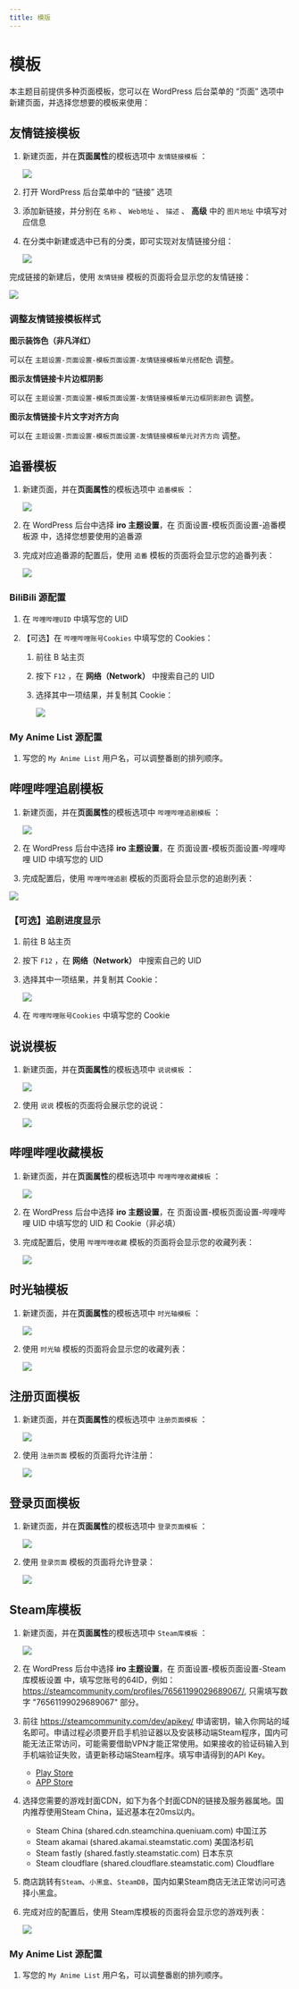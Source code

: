 ```yaml
---
title: 模版
---
```


# 模板 <Badge type="tip" text="v2.6.0" />

本主题目前提供多种页面模板，您可以在 WordPress 后台菜单的 “页面” 选项中新建页面，并选择您想要的模板来使用：

## 友情链接模板

1. 新建页面，并在**页面属性**的模板选项中 `友情链接模板` ：

   ![](/user-images.githubusercontent.com/28827378/233814324-3948c2cf-fe0e-4d29-81c9-4f647d2a41b3.png)

2. 打开 WordPress 后台菜单中的 “链接” 选项

3. 添加新链接，并分别在 `名称` 、 `Web地址` 、 `描述` 、 **高级** 中的 `图片地址` 中填写对应信息

4. 在分类中新建或选中已有的分类，即可实现对友情链接分组：

   ![](/user-images.githubusercontent.com/28827378/233814325-2ec42db4-a5c0-4f04-8958-0d1f3eae89d7.png)

完成链接的新建后，使用 `友情链接` 模板的页面将会显示您的友情链接：

![](https://s.nmxc.ltd/fuukei_docs/sakurairo/setting/tp-friendlinks.png)

### 调整友情链接模板样式

**图示装饰色（非凡洋红）**

可以在 `主题设置-页面设置-模板页面设置-友情链接模板单元搭配色` 调整。

**图示友情链接卡片边框阴影**

可以在 `主题设置-页面设置-模板页面设置-友情链接模板单元边框阴影颜色` 调整。

**图示友情链接卡片文字对齐方向**

可以在 `主题设置-页面设置-模板页面设置-友情链接模板单元对齐方向` 调整。

## 追番模板

1. 新建页面，并在**页面属性**的模板选项中 `追番模板` ：

   ![](/user-images.githubusercontent.com/28827378/233814320-41f45be6-9a02-4d8a-9993-5932112efd7c.png)

2. 在 WordPress 后台中选择 **iro 主题设置**，在 页面设置-模板页面设置-追番模板源 中，选择您想要使用的追番源

3. 完成对应追番源的配置后，使用 `追番` 模板的页面将会显示您的追番列表：

   ![](https://s.nmxc.ltd/fuukei_docs/sakurairo/setting/tp-animelist.png)

### BiliBili 源配置

1.  在 `哔哩哔哩UID` 中填写您的 UID

2.  【可选】在 `哔哩哔哩账号Cookies` 中填写您的 Cookies：

    1.  前往 B 站主页

    2.  按下 `F12` ，在 **网络（Network）** 中搜索自己的 UID

    3.  选择其中一项结果，并复制其 Cookie：

        ![](/user-images.githubusercontent.com/28827378/233814317-f1f6a66a-d4d3-43cb-8b1a-d50c8ecf1d31.png)

### My Anime List 源配置

1. 写您的 `My Anime List` 用户名，可以调整番剧的排列顺序。

## 哔哩哔哩追剧模板

1. 新建页面，并在**页面属性**的模板选项中 `哔哩哔哩追剧模板` ：

   ![](/user-images.githubusercontent.com/28827378/233814330-44402ea8-46b1-4f2c-94ed-dfcf6aaa3053.png)

2. 在 WordPress 后台中选择 **iro 主题设置**，在 页面设置-模板页面设置-哔哩哔哩 UID 中填写您的 UID

3. 完成配置后，使用 `哔哩哔哩追剧` 模板的页面将会显示您的追剧列表：

![](https://s.nmxc.ltd/fuukei_docs/sakurairo/setting/tp-movielist.png)

### 【可选】追剧进度显示

1.  前往 B 站主页

2.  按下 `F12` ，在 **网络（Network）** 中搜索自己的 UID

3.  选择其中一项结果，并复制其 Cookie：

    ![](/user-images.githubusercontent.com/28827378/233814317-f1f6a66a-d4d3-43cb-8b1a-d50c8ecf1d31.png)

4.  在 `哔哩哔哩账号Cookies` 中填写您的 Cookie

## 说说模板

1. 新建页面，并在**页面属性**的模板选项中 `说说模板` ：

   ![](/user-images.githubusercontent.com/28827378/233814344-957030a0-f795-4f09-b656-b47e1b04d340.png)

2. 使用 `说说` 模板的页面将会展示您的说说：

   ![](https://s.nmxc.ltd/fuukei_docs/sakurairo/setting/tp-shuoshuo.png)

## 哔哩哔哩收藏模板

1. 新建页面，并在**页面属性**的模板选项中 `哔哩哔哩收藏模板` ：

   ![](/user-images.githubusercontent.com/28827378/233814323-e78d6ff1-513a-413c-8452-897b230e2a16.png)

2. 在 WordPress 后台中选择 **iro 主题设置**，在 页面设置-模板页面设置-哔哩哔哩 UID 中填写您的 UID 和 Cookie（非必填）

3. 完成配置后，使用 `哔哩哔哩收藏` 模板的页面将会显示您的收藏列表：

   ![](/user-images.githubusercontent.com/28827378/233814321-e906f6b5-f5dc-4e1e-b1bd-760a2871bec6.png)

## 时光轴模板

1. 新建页面，并在**页面属性**的模板选项中 `时光轴模板` ：

   ![](/user-images.githubusercontent.com/28827378/233814351-e588bf51-0407-473d-b223-dc65616b309e.png)

2. 使用 `时光轴` 模板的页面将会显示您的收藏列表：

   ![](/user-images.githubusercontent.com/28827378/233814349-d7509feb-8a05-4d2f-9ff8-2176a7edf5b1.png)

## 注册页面模板

1. 新建页面，并在**页面属性**的模板选项中 `注册页面模板` ：

   ![](/user-images.githubusercontent.com/28827378/233814348-18e47efd-df48-4e7f-90f6-87e67cbbe734.png)

2. 使用 `注册页面` 模板的页面将允许注册：

   ![](/user-images.githubusercontent.com/28827378/233814347-155bfcb8-0cb3-4850-81f9-366a8451bf36.png)

## 登录页面模板

1. 新建页面，并在**页面属性**的模板选项中 `登录页面模板` ：

   ![](/user-images.githubusercontent.com/28827378/233814328-9f11ee72-6b0d-42c9-a386-d97ed29800d1.png)

2. 使用 `登录页面` 模板的页面将允许登录：

   ![](/user-images.githubusercontent.com/28827378/233814327-b404adcc-6f7f-4433-8311-d184a90e5d1d.png)

## Steam库模板

1. 新建页面，并在**页面属性**的模板选项中 `Steam库模板` ：

   ![](https://tangbao-1301296093.cos.ap-shanghai.myqcloud.com/iro_docs/tangbao/e20f33ca9934d3078b516126bf837116.png)

2. 在 WordPress 后台中选择 **iro 主题设置**，在 页面设置-模板页面设置-Steam库模板设置 中，填写您账号的64ID，例如：https://steamcommunity.com/profiles/76561199029689067/, 只需填写数字 "76561199029689067" 部分。

3. 前往 https://steamcommunity.com/dev/apikey/ 申请密钥，输入你网站的域名即可。申请过程必须要开启手机验证器以及安装移动端Steam程序，国内可能无法正常访问，可能需要借助VPN才能正常使用。如果接收的验证码输入到手机端验证失败，请更新移动端Steam程序。填写申请得到的API Key。

   - [Play Store](https://play.google.com/store/apps/details?id=com.valvesoftware.android.steam.community)
   - [APP Store](https://apps.apple.com/cn/app/steam-mobile/id495369748)

5. 选择您需要的游戏封面CDN，如下为各个封面CDN的链接及服务器属地。国内推荐使用Steam China，延迟基本在20ms以内。

   - Steam China (shared.cdn.steamchina.queniuam.com) 中国江苏
   - Steam akamai (shared.akamai.steamstatic.com) 美国洛杉矶
   - Steam fastly (shared.fastly.steamstatic.com) 日本东京
   - Steam cloudflare (shared.cloudflare.steamstatic.com) Cloudflare

6. 商店跳转有`Steam`、`小黑盒`、`SteamDB`，国内如果Steam商店无法正常访问可选择小黑盒。

7. 完成对应的配置后，使用 Steam库模板的页面将会显示您的游戏列表：

   ![](https://tangbao-1301296093.cos.ap-shanghai.myqcloud.com/iro_docs/tangbao/dc92b37b02db0994bb6d55327d39af96.png)

### My Anime List 源配置

1. 写您的 `My Anime List` 用户名，可以调整番剧的排列顺序。